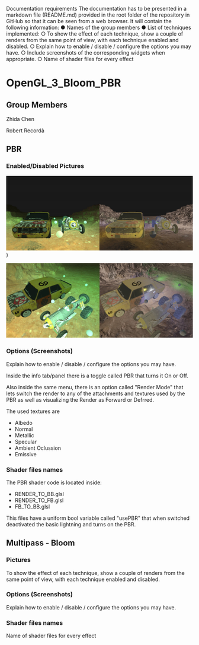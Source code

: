 Documentation requirements
The documentation has to be presented in a markdown file (README.md)
provided in the root folder of the repository in GitHub so that it can be seen from
a web browser. It will contain the following information:
● Names of the group members
● List of techniques implemented:
○ To show the effect of each technique, show a couple of renders from the
same point of view, with each technique enabled and disabled.
○ Explain how to enable / disable / configure the options you may have.
○ Include screenshots of the corresponding widgets when appropriate.
○ Name of shader files for every effect

# OpenGL_3_Bloom_PBR

## Group Members

Zhida Chen

Robert Recordà

## PBR
### Enabled/Disabled Pictures

![PBR 1](https://github.com/Memory-Leakers/OpenGL_3_Bloom_PBR/blob/main/WorkingDir/Fotos/0-1.jpg))

![PBR 2](https://github.com/Memory-Leakers/OpenGL_3_Bloom_PBR/blob/main/WorkingDir/Fotos/1-1.jpg)

### Options (Screenshots)
Explain how to enable / disable / configure the options you may have.

Inside the info tab/panel there is a toggle called PBR that turns it On or Off.

Also inside the same menu, there is an option called "Render Mode" that lets switch the render to any of the attachments and textures used by the PBR as well as visualizing the Render as Forward or Defrred.

The used textures are 
 - Albedo
 - Normal
 - Metallic
 - Specular
 - Ambient Oclussion
 - Emissive

### Shader files names

The PBR shader code is located inside:
 - RENDER_TO_BB.glsl
 - RENDER_TO_FB.glsl
 - FB_TO_BB.glsl

This files have a uniform bool variable called "usePBR" that when switched deactivated the basic lightning and turns on the PBR.


## Multipass - Bloom
### Pictures
To show the effect of each technique, show a couple of renders from the
same point of view, with each technique enabled and disabled.

### Options (Screenshots)
Explain how to enable / disable / configure the options you may have.

### Shader files names
Name of shader files for every effect
